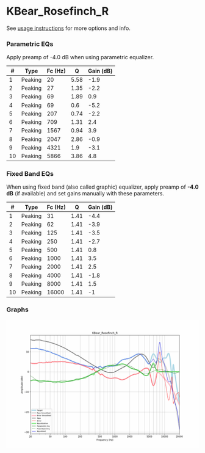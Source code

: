 # KBear_Rosefinch_R
See [usage instructions](https://github.com/jaakkopasanen/AutoEq#usage) for more options and info.

### Parametric EQs
Apply preamp of -4.0 dB when using parametric equalizer.

|   # | Type    |   Fc (Hz) |    Q |   Gain (dB) |
|-----|---------|-----------|------|-------------|
|   1 | Peaking |        20 | 5.58 |        -1.9 |
|   2 | Peaking |        27 | 1.35 |        -2.2 |
|   3 | Peaking |        69 | 1.89 |         0.9 |
|   4 | Peaking |        69 | 0.6  |        -5.2 |
|   5 | Peaking |       207 | 0.74 |        -2.2 |
|   6 | Peaking |       709 | 1.31 |         2.4 |
|   7 | Peaking |      1567 | 0.94 |         3.9 |
|   8 | Peaking |      2047 | 2.86 |        -0.9 |
|   9 | Peaking |      4321 | 1.9  |        -3.1 |
|  10 | Peaking |      5866 | 3.86 |         4.8 |

### Fixed Band EQs
When using fixed band (also called graphic) equalizer, apply preamp of **-4.0 dB** (if available) and set gains manually with these parameters.

|   # | Type    |   Fc (Hz) |    Q |   Gain (dB) |
|-----|---------|-----------|------|-------------|
|   1 | Peaking |        31 | 1.41 |        -4.4 |
|   2 | Peaking |        62 | 1.41 |        -3.9 |
|   3 | Peaking |       125 | 1.41 |        -3.5 |
|   4 | Peaking |       250 | 1.41 |        -2.7 |
|   5 | Peaking |       500 | 1.41 |         0.8 |
|   6 | Peaking |      1000 | 1.41 |         3.5 |
|   7 | Peaking |      2000 | 1.41 |         2.5 |
|   8 | Peaking |      4000 | 1.41 |        -1.8 |
|   9 | Peaking |      8000 | 1.41 |         1.5 |
|  10 | Peaking |     16000 | 1.41 |        -1   |

### Graphs
![](./KBear_Rosefinch_R.png)
